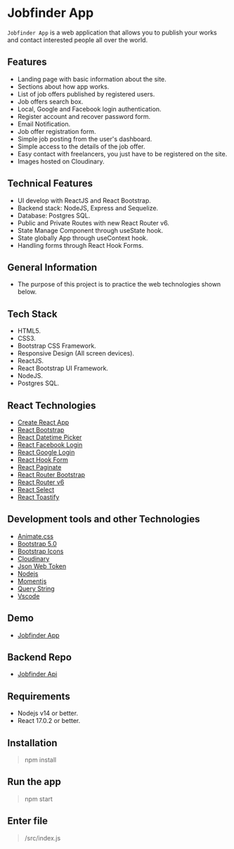 # Jobfinder App

`Jobfinder App` is a web application that allows you to publish your works and contact interested people all over the world.

## Features

- Landing page with basic information about the site.
- Sections about how app works.
- List of job offers published by registered users.
- Job offers search box.
- Local, Google and Facebook login authentication.
- Register account and recover password form.
- Email Notification.
- Job offer registration form.
- Simple job posting from the user's dashboard.
- Simple access to the details of the job offer.
- Easy contact with freelancers, you just have to be registered on the site.
- Images hosted on Cloudinary.

## Technical Features

- UI develop with ReactJS and React Bootstrap.
- Backend stack: NodeJS, Express and Sequelize.
- Database: Postgres SQL.
- Public and Private Routes with new React Router v6.
- State Manage Component through useState hook.
- State globally App through useContext hook.
- Handling forms through React Hook Forms.

## General Information

- The purpose of this project is to practice the web technologies shown below.

## Tech Stack

- HTML5.
- CSS3.
- Bootstrap CSS Framework.
- Responsive Design (All screen devices).
- ReactJS.
- React Bootstrap UI Framework.
- NodeJS.
- Postgres SQL.

## React Technologies

- [Create React App](https://create-react-app.dev/)
- [React Bootstrap](https://react-bootstrap.github.io/)
- [React Datetime Picker](https://www.npmjs.com/package/react-datetime-picker)
- [React Facebook Login](https://www.npmjs.com/package/react-facebook-login)
- [React Google Login](https://www.npmjs.com/package/react-google-login)
- [React Hook Form](https://react-hook-form.com/)
- [React Paginate](https://www.npmjs.com/package/react-paginate)
- [React Router Bootstrap](https://www.npmjs.com/package/react-router-bootstrap)
- [React Router v6](https://reactrouter.com/)
- [React Select](https://react-select.com/home)
- [React Toastify](https://fkhadra.github.io/react-toastify/introduction)

## Development tools and other Technologies

- [Animate.css](https://animate.style/)
- [Bootstrap 5.0](https://getbootstrap.com/)
- [Bootstrap Icons](https://icons.getbootstrap.com/)
- [Cloudinary](https://cloudinary.com/)
- [Json Web Token](https://jwt.io/)
- [Nodejs](https://nodejs.org/en/)
- [Momentjs](https://momentjs.com/)
- [Query String](https://www.npmjs.com/package/query-string)
- [Vscode](https://code.visualstudio.com/)

## Demo

- [Jobfinder App](https://jobfinder-app-njca.netlify.app/)

## Backend Repo

- [Jobfinder Api](https://github.com/nca1478/job-finder-api)

## Requirements

- Nodejs v14 or better.
- React 17.0.2 or better.

## Installation

> npm install

## Run the app

> npm start

## Enter file

> /src/index.js

